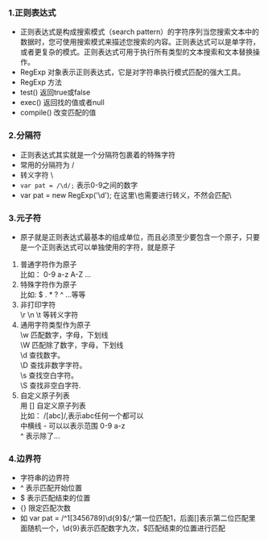 ### 1.正则表达式
- 正则表达式是构成搜索模式（search pattern）的字符序列当您搜索文本中的数据时，您可使用搜索模式来描述您搜索的内容。正则表达式可以是单字符，或者更复杂的模式。正则表达式可用于执行所有类型的文本搜索和文本替换操作。
- RegExp  对象表示正则表达式，它是对字符串执行模式匹配的强大工具。
- RegExp 方法
- test()     返回true或false
- exec()     返回找的值或者null
- compile()   改变匹配的值

### 2.分隔符
- 正则表达式其实就是一个分隔符包裹着的特殊字符
- 常用的分隔符为  /
- 转义字符  \
- `var pat = /\d/;`  表示0-9之间的数字
- var pat = new RegExp('\\d'); 在这里\也需要进行转义，不然会匹配\

### 3.元子符
- 原子就是正则表达式最基本的组成单位，而且必须至少要包含一个原子，只要是一个正则表达式可以单独使用的字符，就是原子
 1. 普通字符作为原子             
	比如： 0-9  a-z A-Z ...
 2. 特殊字符作为原子             
    比如: $ . * ? ^ ...等等
 3. 非打印字符          
    \r \n \t   等转义字符
 4. 通用字符类型作为原子            
 	\w	匹配数字，字母，下划线           
	\W	匹配除了数字，字母，下划线            
    \d	查找数字。     
    \D	查找非数字字符。     
    \s	查找空白字符。       
    \S	查找非空白字符.   
 5. 自定义原子列表            
    用 [] 自定义原子列表                 
    比如： /[abc]/,表示abc任何一个都可以         
    中横线 - 可以以表示范围 0-9     a-z          
    ^    表示除了...

### 4.边界符
- 字符串的边界符
- ^       表示匹配开始位置
-  $       表示匹配结束的位置
-  {}      限定匹配次数
-  如    var pat = /^1[3456789]\d{9}$/;^第一位匹配1，后面[]表示第二位匹配里面随机一个，\d{9}表示匹配数字九次，$匹配结束的位置进行匹配              
